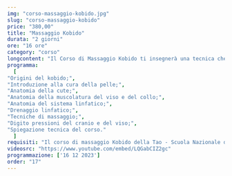```yaml
---
img: "corso-massaggio-kobido.jpg"
slug: "corso-massaggio-kobido"
price: "380,00"
title: "Massaggio Kobido"
durata: "2 giorni"
ore: "16 ore"
category: "corso"
longcontent: "Il Corso di Massaggio Kobido ti insegnerà una tecnica che agisce in profondità sui muscoli del viso, del collo, del dècolletè e della testa, con effetti liftanti e rilassanti. Il massaggio kobido è una tecnica antica che proviene dal Giappone, dove era riservata alla famiglia imperiale. Il massaggio kobido consiste in una sequenza di movimenti armonici e variati, che combinano frizioni, pressioni, vibrazioni e tocchi superficiali e profondi. Il massaggio kobido stimola i punti dei meridiani, i decorsi linfatici, i muscoli facciali e cervicali, eliminando le tensioni provocate da contratture, cattive posture, stress mandibolare e digrignamento dei denti. Il massaggio kobido ha un effetto immediato sul viso dei riceventi: si nota subito una maggiore luminosità, tonicità ed elasticità della pelle, una riduzione delle rughe e delle borse sotto gli occhi, un aspetto più giovane e rilassato. Nel corso imparerai la teoria e la pratica del massaggio kobido, studierai le origini e i principi della tecnica, approfondirai le tecniche di movimento e di digitopressione con le mani. Il corso ti renderà in grado di praticare un massaggio kobido efficace e sicuro, ottenendo un’azione ringiovanente e armonizzante sul viso dei riceventi"
programma:
  [
"Origini del kobido;",
"Introduzione alla cura della pelle;",
"Anatomia della cute;",
"Anatomia della muscolatura del viso e del collo;",
"Anatomia del sistema linfatico;",
"Drenaggio linfatico;",
"Tecniche di massaggio;",
"Digito pressioni del cranio e del viso;",
"Spiegazione tecnica del corso."
  ]
requisiti: "Il corso di massaggio Kobido della Tao - Scuola Nazionale di Massaggio è aperto a chi ha già un’esperienza di base precedente, soprattutto una conoscenza delle tecniche del massaggio base classico svedese, quali sfioramento, frizioni, impastamenti, vibrazioni e percussioni, in tutte le loro varianti. É consigliabile avere anche una conoscenza del trattamento di Linfodrenaggio Vodder."
videosrc: "https://www.youtube.com/embed/LQGabCIZ2gc"
programmazione: ['16 12 2023']   
order: "17" 
---
```

